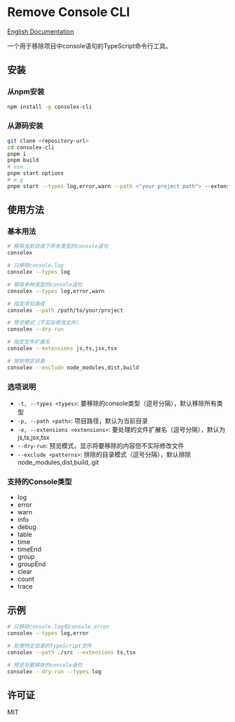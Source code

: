 # Remove Console CLI

[English Documentation](./README.md)

一个用于移除项目中console语句的TypeScript命令行工具。

## 安装

### 从npm安装
```bash
npm install -g consolex-cli
```

### 从源码安装
```bash
git clone <repository-url>
cd consolex-cli
pnpm i
pnpm build
# use
pnpm start options
# e.g
pnpm start --types log,error,warn --path <"your project path"> --extensions ts,tsx --dry-run
```

## 使用方法

### 基本用法

```bash
# 移除当前目录下所有类型的console语句
consolex

# 只移除console.log
consolex --types log

# 移除多种类型的console语句
consolex --types log,error,warn

# 指定项目路径
consolex --path /path/to/your/project

# 预览模式（不实际修改文件）
consolex --dry-run

# 指定文件扩展名
consolex --extensions js,ts,jsx,tsx

# 排除特定目录
consolex --exclude node_modules,dist,build
```

### 选项说明

- `-t, --types <types>`: 要移除的console类型（逗号分隔），默认移除所有类型
- `-p, --path <path>`: 项目路径，默认为当前目录
- `-e, --extensions <extensions>`: 要处理的文件扩展名（逗号分隔），默认为 js,ts,jsx,tsx
- `--dry-run`: 预览模式，显示将要移除的内容但不实际修改文件
- `--exclude <patterns>`: 排除的目录模式（逗号分隔），默认排除 node_modules,dist,build,.git

### 支持的Console类型

- log
- error
- warn
- info
- debug
- table
- time
- timeEnd
- group
- groupEnd
- clear
- count
- trace

## 示例

```bash
# 只移除console.log和console.error
consolex --types log,error

# 处理特定目录的TypeScript文件
consolex --path ./src --extensions ts,tsx

# 预览将要移除的console语句
consolex --dry-run --types log
```

## 许可证

MIT